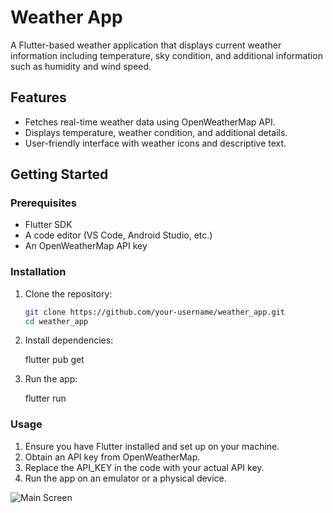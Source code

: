 # Weather App

A Flutter-based weather application that displays current weather information including temperature, sky condition, and additional information such as humidity and wind speed.

## Features

- Fetches real-time weather data using OpenWeatherMap API.
- Displays temperature, weather condition, and additional details.
- User-friendly interface with weather icons and descriptive text.


## Getting Started

### Prerequisites

- Flutter SDK
- A code editor (VS Code, Android Studio, etc.)
- An OpenWeatherMap API key

### Installation

1. Clone the repository:
   ```sh
   git clone https://github.com/your-username/weather_app.git
   cd weather_app

2. Install dependencies:

    flutter pub get


3. Run the app:

    flutter run


### Usage
1. Ensure you have Flutter installed and set up on your machine.
2. Obtain an API key from OpenWeatherMap.
3. Replace the API_KEY in the code with your actual API key.
4. Run the app on an emulator or a physical device.


![Main Screen](appScreenshots/Mainscreen.png)
